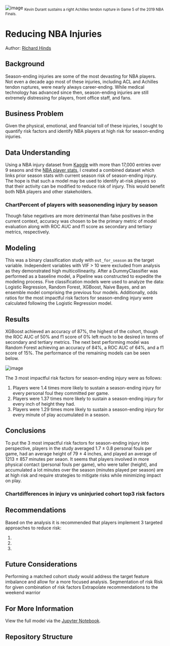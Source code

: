 ![image](https://github.com/RH3421/NBA_RTP/blob/main/Images/KD_Achilles.png)
<sub>Kevin Durant sustains a right Achilles tendon rupture in Game 5 of the 2019 NBA Finals.</sub>

# Reducing NBA Injuries

Author: [Richard Hinds](https://github.com/RH3421)

## Background
Season-ending injuries are some of the most devasting for NBA players. Not even a decade ago most of these injuries, including ACL and Achilles tendon ruptures, were nearly always career-ending. While medical technology has advanced since then, season-ending injuries are still extremely distressing for players, front office staff, and fans.

## Business Problem
Given the physical, emotional, and financial toll of these injuries, I sought to quantify risk factors and identify NBA players at high risk for season-ending injuries. 

## Data Understanding
Using a NBA injury dataset from [Kaggle](https://www.kaggle.com/datasets/ghopkins/nba-injuries-2010-2018) with more than 17,000 entries over 9 seaons and the [NBA player stats](https://www.nba.com/stats/players/traditional/?sort=PLAYER_NAME&dir=-1&Season=2009-10&SeasonType=Regular%20Season), I created a combined dataset which links prior season stats with current season risk of season-ending injury. The hope is that such a model may be used to identify at-risk players so that their activity can be modified to reduce risk of injury. This would benefit both NBA players and other stakeholders.

### ChartPercent of players with seasonending injury by season

Though false negatives are more detrimental than false positives in the current context, accuracy was chosen to be the primary metric of model evaluation along with ROC AUC and f1 score as secondary and tertiary metrics, respectively.

## Modeling
This was a binary classification study with ```out_for_season``` as the target variable. Independent variables with VIF > 10 were excluded from analysis as they demonstrated high multicollinearity. After a DummyClassifier was performed as a baseline model, a Pipeline was constructed to expedite the modeling process. Five classification models were used to analyze the data: Logistic Regression, Random Forest, XGBoost, Naive Bayes, and an ensemble model comprising the previous four models. Additionally, odds ratios for the most impactful risk factors for season-ending injury were calculated following the Logistic Regression model.

## Results
XGBoost achieved an accuracy of 87%, the highest of the cohort, though the ROC AUC of 50% and f1 score of 0% left much to be desired in terms of secondary and tertiary metrics. The next best performing model was Random Forest achieving an accuracy of 84%, a ROC AUC of 64%, and a f1 score of 15%. The performance of the remaining models can be seen below.

![image](https://github.com/RH3421/NBA_RTP/blob/main/Images/Model_Performance.png) 

The 3 most impactful risk factors for season-ending injury were as follows:

  1. Players were 1.4 times more likely to sustain a season-ending injury for every personal foul they committed per game.
  2. Players were 1.37 times more likely to sustain a season-ending injury for every inch of height they had.
  3. Players were 1.29 times more likely to sustain a season-ending injury for every minute of play accumulated in a season.

## Conclusions 
To put the 3 most impactful risk factors for season-ending injury into perspective, players in the study averaged 1.7 ± 0.8 personal fouls per game, had an average height of 79 ± 4 inches, and played an average of 1213 ± 857 minutes per seaon. It seems that players involved in more physical contact (personal fouls per game), who were taller (height), and accumulated a lot minutes over the season (minutes played per season) are at high risk and require strategies to mitigate risks while minimizing impact on play.

### Chartdifferences in injury vs uninjuried cohort top3 risk factors

## Recommendations

Based on the analysis it is recommended that players implement 3 targeted approaches to reduce risk:

  1.  
  2. 
  3. 

## Future Considerations
Performing a matched cohort study would address the target feature imbalance and allow for a more focused analysis.
Segmentation of risk
Risk for given combination of risk factors
Extrapolate recommendations to the weekend warrior

## For More Information
View the full model via the [Jupyter Notebook](https://github.com/RH3421/Project-4/blob/main/Main_Notebook.ipynb).

## Repository Structure
